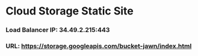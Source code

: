 # Cloud Storage Static Site

### Load Balancer IP: 34.49.2.215:443

### URL: <https://storage.googleapis.com/bucket-jawn/index.html>

